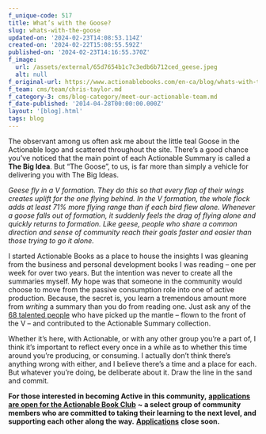 ```yaml
---
f_unique-code: 517
title: What’s with the Goose?
slug: whats-with-the-goose
updated-on: '2024-02-23T14:08:53.114Z'
created-on: '2024-02-22T15:08:55.592Z'
published-on: '2024-02-23T14:16:55.370Z'
f_image:
  url: /assets/external/65d7654b1c7c3edb6b712ced_geese.jpeg
  alt: null
f_original-url: https://www.actionablebooks.com/en-ca/blog/whats-with-the-goose/
f_team: cms/team/chris-taylor.md
f_category-3: cms/blog-category/meet-our-actionable-team.md
f_date-published: '2014-04-28T00:00:00.000Z'
layout: '[blog].html'
tags: blog
---
```


The observant among us often ask me about the little teal Goose in the Actionable logo and scattered throughout the site. There’s a good chance you’ve noticed that the main point of each Actionable Summary is called a **The Big Idea**. But “The Goose”, to us, is far more than simply a vehicle for delivering you with The Big Ideas.

_Geese fly in a V formation. They do this so that every flap of their wings creates uplift for the one flying behind. In the V formation, the whole flock adds at least 71% more flying range than if each bird flew alone. Whenever a goose falls out of formation, it suddenly feels the drag of flying alone and quickly returns to formation. Like geese, people who share a common direction and sense of community reach their goals faster and easier than those trying to go it alone._

I started Actionable Books as a place to house the insights I was gleaning from the business and personal development books I was reading – one per week for over two years. But the intention was never to create all the summaries myself. My hope was that someone in the community would choose to move from the passive consumption role into one of active production. Because, the secret is, you learn a tremendous amount more from _writing_ a summary than you do from reading one. Just ask any of the [68 talented people](https://www.actionablebooks.com/team/?filter=writer) who have picked up the mantle – flown to the front of the V – and contributed to the Actionable Summary collection.

Whether it’s here, with Actionable, or with any other group you’re a part of, I think it’s important to reflect every once in a while as to whether this time around you’re producing, or consuming. I actually don’t think there’s anything wrong with either, and I believe there’s a time and a place for each. But whatever you’re doing, be deliberate about it. Draw the line in the sand and commit.

**For those interested in becoming Active in this community,** [**applications are open for the Actionable Book Club**](http://abc2014.strikingly.com) **~ a select group of community members who are committed to taking their learning to the next level, and supporting each other along the way.** [**Applications**](http://abc2014.strikingly.com) **close soon.**
